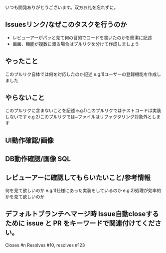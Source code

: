 いつも開発ありがとうございます。双方お礼を忘れずに。

## Issuesリンク/なぜこのタスクを行うのか
- レビューアーがパッと見て何の目的でコードを書いたのかを簡潔に記述
- 画面、機能が複数に渡る場合はプルリクを分けて作成しましょう

## やったこと
このプルリク自体では何を対応したのか記述
e.g.1)ユーザーの登録機能を作成しました

## やらないこと
このプルリクに含まないことを記述
e.g.1)このプルリクではテストコードは実装しないです
e.g.2)このプルリクでは~ファイルはリファクタリング対象外とします

## UI動作確認/画像


## DB動作確認/画像 SQL


## レビューアーに確認してもらいたいこと/参考情報
何を見て欲しいのか
e.g.1)仕様にあった実装をしているのか
e.g.2)処理が効率的かを見て欲しいのか

## デフォルトブランチへマージ時 Issue自動closeするために issue と PR をキーワードで関連付けてください。
Closes #n
Resolves #10, resolves #123

<!-- close
closes
closed
fix
fixes
fixed
resolve
resolves
resolved -->